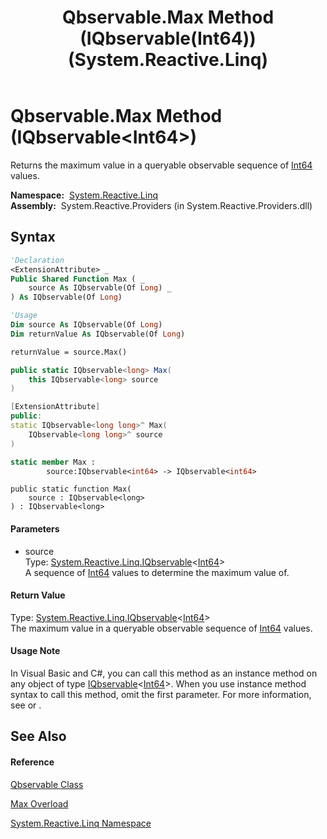 ﻿---
title: Qbservable.Max Method (IQbservable(Int64)) (System.Reactive.Linq)
TOCTitle: Max Method (IQbservable(Int64))
ms:assetid: M:System.Reactive.Linq.Qbservable.Max(System.Reactive.Linq.IQbservable{System.Int64})
ms:mtpsurl: https://msdn.microsoft.com/en-us/library/system.reactive.linq.qbservable.max(v=VS.103)
ms:contentKeyID: 36069898
ms.date: 06/28/2011
mtps_version: v=VS.103
dev_langs:
- vb
- csharp
- c++
- fsharp
- jscript
---

# Qbservable.Max Method (IQbservable\<Int64\>)

Returns the maximum value in a queryable observable sequence of [Int64](https://msdn.microsoft.com/en-us/library/6yy583ek) values.

**Namespace:**  [System.Reactive.Linq](hh211929\(v=vs.103\).md)  
**Assembly:**  System.Reactive.Providers (in System.Reactive.Providers.dll)

## Syntax

``` vb
'Declaration
<ExtensionAttribute> _
Public Shared Function Max ( _
    source As IQbservable(Of Long) _
) As IQbservable(Of Long)
```

``` vb
'Usage
Dim source As IQbservable(Of Long)
Dim returnValue As IQbservable(Of Long)

returnValue = source.Max()
```

``` csharp
public static IQbservable<long> Max(
    this IQbservable<long> source
)
```

``` c++
[ExtensionAttribute]
public:
static IQbservable<long long>^ Max(
    IQbservable<long long>^ source
)
```

``` fsharp
static member Max : 
        source:IQbservable<int64> -> IQbservable<int64> 
```

``` jscript
public static function Max(
    source : IQbservable<long>
) : IQbservable<long>
```

#### Parameters

  - source  
    Type: [System.Reactive.Linq.IQbservable](hh229328\(v=vs.103\).md)\<[Int64](https://msdn.microsoft.com/en-us/library/6yy583ek)\>  
    A sequence of [Int64](https://msdn.microsoft.com/en-us/library/6yy583ek) values to determine the maximum value of.  

#### Return Value

Type: [System.Reactive.Linq.IQbservable](hh229328\(v=vs.103\).md)\<[Int64](https://msdn.microsoft.com/en-us/library/6yy583ek)\>  
The maximum value in a queryable observable sequence of [Int64](https://msdn.microsoft.com/en-us/library/6yy583ek) values.  

#### Usage Note

In Visual Basic and C\#, you can call this method as an instance method on any object of type [IQbservable](hh229328\(v=vs.103\).md)\<[Int64](https://msdn.microsoft.com/en-us/library/6yy583ek)\>. When you use instance method syntax to call this method, omit the first parameter. For more information, see [](https://msdn.microsoft.com/en-us/library/Bb384936) or [](https://msdn.microsoft.com/en-us/library/Bb383977).

## See Also

#### Reference

[Qbservable Class](hh211693\(v=vs.103\).md)

[Max Overload](hh212079\(v=vs.103\).md)

[System.Reactive.Linq Namespace](hh211929\(v=vs.103\).md)

